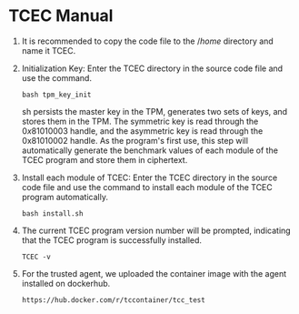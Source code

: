 # TCEC Manual

1. It is recommended to copy the code file to the $/home$ directory and name it TCEC.

   

2. Initialization Key: Enter the TCEC directory in the source code file and use the command.

   ```
   bash tpm_key_init
   ```

   sh persists the master key in the TPM, generates two sets of keys, and stores them in the TPM. The symmetric key is read through the $0x81010003$ handle, and the asymmetric key is read through the 0x81010002 handle. As the program's first use, this step will automatically generate the benchmark values of each module of the TCEC program and store them in ciphertext.

   

3. Install each module of TCEC: Enter the TCEC directory in the source code file and use the command to install each module of the TCEC program automatically.

   ```
   bash install.sh
   ```

   

4. The current TCEC program version number will be prompted, indicating that the TCEC program is successfully installed.

   ```
   TCEC -v
   ```

5. For the trusted agent, we uploaded the container image with the agent installed on dockerhub.

   ```
   https://hub.docker.com/r/tccontainer/tcc_test
   ```

   